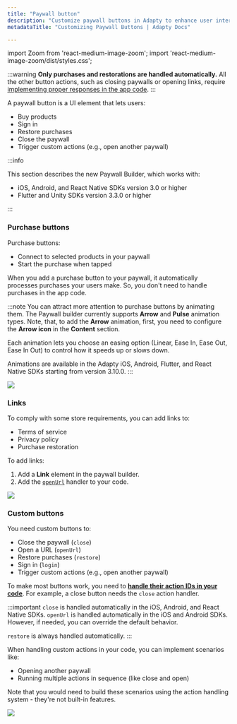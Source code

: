 ```yaml
---
title: "Paywall button"
description: "Customize paywall buttons in Adapty to enhance user interactions and increase conversions."
metadataTitle: "Customizing Paywall Buttons | Adapty Docs"

---
```


<!--- paywall-buttons.md ---> 

import Zoom from 'react-medium-image-zoom';
import 'react-medium-image-zoom/dist/styles.css';

:::warning
**Only purchases and restorations are handled automatically.** All the other button actions, such as closing paywalls or opening links, require [implementing proper responses in the app code](handle-paywall-actions.md).
:::

A paywall button is a UI element that lets users:
- Buy products
- Sign in
- Restore purchases
- Close the paywall
- Trigger custom actions (e.g., open another paywall)

:::info

This section describes the new Paywall Builder, which works with:
- iOS, Android, and React Native SDKs version 3.0 or higher
- Flutter and Unity SDKs version 3.3.0 or higher

:::

### Purchase buttons
Purchase buttons:
- Connect to selected products in your paywall
- Start the purchase when tapped

When you add a purchase button to your paywall, it automatically processes purchases your users make. So, you don't need to handle purchases in the app code.

:::note
You can attract more attention to purchase buttons by animating them. The Paywall builder currently supports **Arrow** and **Pulse** animation types. Note, that, to add the **Arrow** animation, first, you need to configure the **Arrow icon** in the **Content** section.

Each animation lets you choose an easing option (Linear, Ease In, Ease Out, Ease In Out) to control how it speeds up or slows down.

Animations are available in the Adapty iOS, Android, Flutter, and React Native SDKs starting from version 3.10.0.
:::

<Zoom>
  <img src={require('./img/purchase-button.gif').default}
  style={{
    border: '1px solid #727272', /* border width and color */
    width: '700px', /* image width */
    display: 'block', /* for alignment */
    margin: '0 auto' /* center alignment */
  }}
/>
</Zoom>

### Links
To comply with some store requirements, you can add links to:
- Terms of service
- Privacy policy
- Purchase restoration

To add links:
1. Add a **Link** element in the paywall builder.
2. Add the [`openUrl`](handling-pb-paywall-events.md) handler to your code.


<Zoom>
  <img src={require('./img/pb-links.webp').default}
  style={{
    border: '1px solid #727272', /* border width and color */
    width: '700px', /* image width */
    display: 'block', /* for alignment */
    margin: '0 auto' /* center alignment */
  }}
/>
</Zoom>

### Custom buttons
You need custom buttons to:
- Close the paywall (`close`)
- Open a URL (`openUrl`)
- Restore purchases (`restore`)
- Sign in (`login`)
- Trigger custom actions (e.g., open another paywall)

To make most buttons work, you need to [**handle their action IDs in your code**](handle-paywall-actions.md). For example, a close button needs the `close` action handler.

:::important
`close` is handled automatically in the iOS, Android, and React Native SDKs. `openUrl` is handled automatically in the iOS and Android SDKs. However, if needed, you can override the default behavior.

`restore` is always handled automatically.
:::

When handling custom actions in your code, you can implement scenarios like:

- Opening another paywall
- Running multiple actions in sequence (like close and open)

Note that you would need to build these scenarios using the action handling system - they're not built-in features.

<Zoom>
  <img src={require('./img/pb-custom-button.webp').default}
  style={{
    border: '1px solid #727272', /* border width and color */
    width: '700px', /* image width */
    display: 'block', /* for alignment */
    margin: '0 auto' /* center alignment */
  }}
/>
</Zoom>